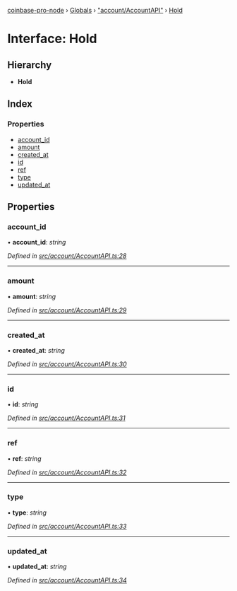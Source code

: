 [coinbase-pro-node](../README.md) › [Globals](../globals.md) › ["account/AccountAPI"](../modules/_account_accountapi_.md) › [Hold](_account_accountapi_.hold.md)

# Interface: Hold

## Hierarchy

- **Hold**

## Index

### Properties

- [account_id](_account_accountapi_.hold.md#account_id)
- [amount](_account_accountapi_.hold.md#amount)
- [created_at](_account_accountapi_.hold.md#created_at)
- [id](_account_accountapi_.hold.md#id)
- [ref](_account_accountapi_.hold.md#ref)
- [type](_account_accountapi_.hold.md#type)
- [updated_at](_account_accountapi_.hold.md#updated_at)

## Properties

### account_id

• **account_id**: _string_

_Defined in [src/account/AccountAPI.ts:28](https://github.com/bennyn/coinbase-pro-node/blob/0085625/src/account/AccountAPI.ts#L28)_

---

### amount

• **amount**: _string_

_Defined in [src/account/AccountAPI.ts:29](https://github.com/bennyn/coinbase-pro-node/blob/0085625/src/account/AccountAPI.ts#L29)_

---

### created_at

• **created_at**: _string_

_Defined in [src/account/AccountAPI.ts:30](https://github.com/bennyn/coinbase-pro-node/blob/0085625/src/account/AccountAPI.ts#L30)_

---

### id

• **id**: _string_

_Defined in [src/account/AccountAPI.ts:31](https://github.com/bennyn/coinbase-pro-node/blob/0085625/src/account/AccountAPI.ts#L31)_

---

### ref

• **ref**: _string_

_Defined in [src/account/AccountAPI.ts:32](https://github.com/bennyn/coinbase-pro-node/blob/0085625/src/account/AccountAPI.ts#L32)_

---

### type

• **type**: _string_

_Defined in [src/account/AccountAPI.ts:33](https://github.com/bennyn/coinbase-pro-node/blob/0085625/src/account/AccountAPI.ts#L33)_

---

### updated_at

• **updated_at**: _string_

_Defined in [src/account/AccountAPI.ts:34](https://github.com/bennyn/coinbase-pro-node/blob/0085625/src/account/AccountAPI.ts#L34)_
